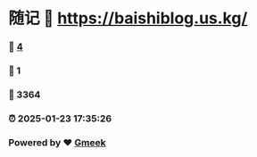 # 随记 :link: https://baishiblog.us.kg/ 
### :page_facing_up: [4](https://baishiblog.us.kg//tag.html) 
### :speech_balloon: 1 
### :hibiscus: 3364 
### :alarm_clock: 2025-01-23 17:35:26 
### Powered by :heart: [Gmeek](https://github.com/Meekdai/Gmeek)

